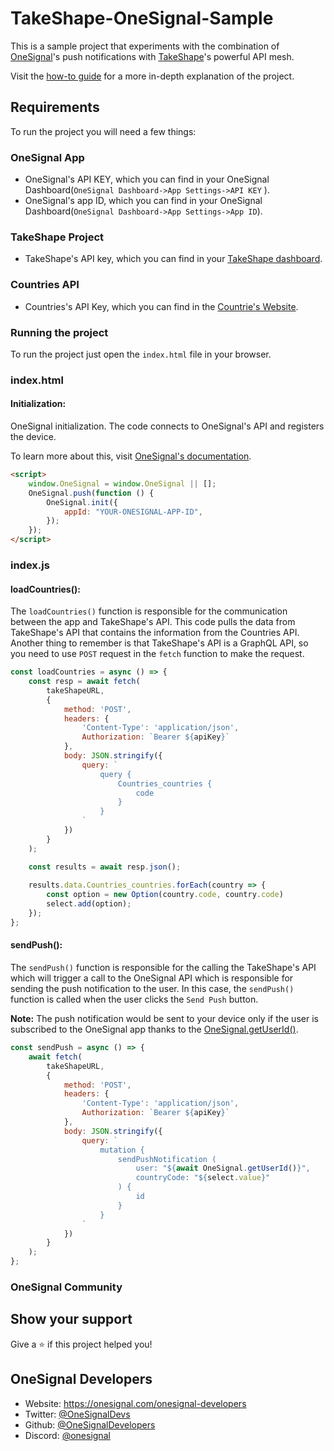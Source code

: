# TakeShape-OneSignal-Sample

This is a sample project that experiments with the combination of [OneSignal](https://onesignal.com/webpush)'s push notifications with [TakeShape](https://www.takeshape.io/)'s powerful API mesh.

 Visit the [how-to guide](https://onesignal.com/blog/onesignal-takeshape-collab-project/) for a more in-depth explanation of the project.

## Requirements

To run the project you will need a few things:

### OneSignal App
- OneSignal's API KEY, which you can find in your OneSignal Dashboard(`OneSignal Dashboard->App Settings->API KEY` ).
- OneSignal's app ID, which you can find in your OneSignal Dashboard(`OneSignal Dashboard->App Settings->App ID`).

### TakeShape Project
- TakeShape's API key, which you can find in your [TakeShape dashboard](https://app.takeshape.io/settings/api).

### Countries API
- Countries's API Key, which you can find in the [Countrie's Website](https://www.countryflags.io/).

### Running the project

To run the project just open the `index.html` file in your browser.

### index.html

#### Initialization:
OneSignal initialization. The code connects to OneSignal's API and registers the device.

To learn more about this, visit [OneSignal's documentation](https://documentation.onesignal.com/docs/web-push-sdk-setup-in-your-website).

```html
<script>
    window.OneSignal = window.OneSignal || [];
    OneSignal.push(function () {
        OneSignal.init({
            appId: "YOUR-ONESIGNAL-APP-ID",
        });
    });
</script>
```
### index.js

#### loadCountries():
The `loadCountries()` function is responsible for the communication between the app and TakeShape's API. This code pulls the data from TakeShape's API that contains the information from the Countries API. Another thing to remember is that TakeShape's API is a GraphQL API, so you need to use `POST` request in the `fetch` function to make the request.


```javascript
const loadCountries = async () => {
    const resp = await fetch(
        takeShapeURL,
        {
            method: 'POST',
            headers: {
                'Content-Type': 'application/json',
                Authorization: `Bearer ${apiKey}`
            },
            body: JSON.stringify({
                query: `
                    query {
                        Countries_countries {
                            code
                        }
                    }
                `
            })
        }
    );

    const results = await resp.json();
    
    results.data.Countries_countries.forEach(country => {
        const option = new Option(country.code, country.code)
        select.add(option);
    });
};
```
#### sendPush():
The `sendPush()` function is responsible for the calling the TakeShape's API which will trigger a call to the OneSignal API which is responsible for sending the push notification to the user. In this case, the `sendPush()` function is called when the user clicks the `Send Push` button.

**Note:** The push notification would be sent to your device only if the user is subscribed to the OneSignal app thanks to the [OneSignal.getUserId()](https://documentation.onesignal.com/docs/web-push-sdk#user-ids).

```javascript
const sendPush = async () => {
    await fetch(
        takeShapeURL,
        {
            method: 'POST',
            headers: {
                'Content-Type': 'application/json',
                Authorization: `Bearer ${apiKey}`
            },
            body: JSON.stringify({
                query: `
                    mutation {
                        sendPushNotification (
                            user: "${await OneSignal.getUserId()}",
                            countryCode: "${select.value}"
                        ) {
                            id
                        }
                    }
                `
            })
        }
    );
};
```

### OneSignal Community

## Show your support

Give a ⭐️ if this project helped you!

## OneSignal Developers

* Website: https://onesignal.com/onesignal-developers
* Twitter: [@OneSignalDevs](https://twitter.com/onesignal)
* Github: [@OneSignalDevelopers](https://github.com/OneSignal)
* Discord: [@onesignal](https://linkedin.com/company/onesignal)
